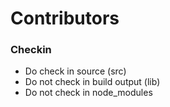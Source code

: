 # Contributors

### Checkin

- Do check in source (src)
- Do not check in build output (lib)
- Do not check in node_modules
